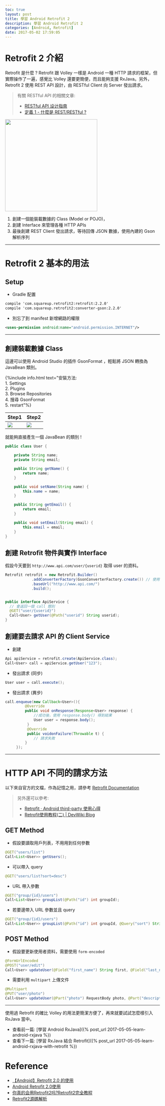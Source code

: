```yaml
---
toc: true
layout: post
title: 學習 Android Retrofit 2
description: 學習 Android Retrofit 2
categories: [Android, Retrofit]
date: 2017-05-02 17:59:05
---
```


# Retrofit 2 介紹

Retrofit 是什麼 ? Retrofit 跟 Volley 一樣是 Android 一種 HTTP 請求的框架，但實際操作了一遍，感覺比 Volley 還要更簡便，而且能夠支援 RxJava。另外，Retrofit 2 使用 REST API 設計，由 RESTful Client 向 Server 發出請求。

> 有關 RESTful API 的相關文章:
> - [RESTful API 设计指南](http://www.ruanyifeng.com/blog/2014/05/restful_api.html)
> - [定義 1 - 什麼是 REST/RESTful ?](http://ithelp.ithome.com.tw/articles/10157431)

<img src="{{site.baseurl}}/images/markdown/learn-android-retrofit2/retrofit.png" width=300>

1. 創建一個能裝載數據的 Class (Model or POJO)，
2. 創建 Interface 來管理各種 HTTP APIs
3. 最後創建 REST Client 發出請求，等待回傳 JSON 數據，使用內建的 Gson 解析序列

---

# Retrofit 2 基本的用法

## Setup

* Gradle 配置

``` xml
compile 'com.squareup.retrofit2:retrofit:2.2.0'
compile 'com.squareup.retrofit2:converter-gson:2.2.0'
```

* 別忘了到 manifest 新增網路的權限

``` xml
<uses-permission android:name="android.permission.INTERNET"/>
```

---

## 創建裝載數據 Class

這邊可以使用 Android Studio 的插件 GsonFormat ，輕鬆將 JSON 轉換為 JavaBean 類別。

{%include info.html text="安裝方法: <br> 1. Settings<br> 2. Plugins<br> 3. Browse Repositories<br> 4. 搜尋 GsonFormat<br> 5. restart"%}

| Step1                                                                                            | Step2                                                                                            |
| ------------------------------------------------------------------------------------------------ | ------------------------------------------------------------------------------------------------ |
| <img src="{{site.baseurl}}/images/markdown/learn-android-retrofit2/gsonformat1.png"> | <img src="{{site.baseurl}}/images/markdown/learn-android-retrofit2/gsonformat2.png"> |

就能夠直接產生一個 JavaBean 的類別 !

``` java
public class User {

    private String name;
    private String email;

    public String getName() {
        return name;
    }

    public void setName(String name) {
        this.name = name;
    }

    public String getEmail() {
        return email;
    }

    public void setEmail(String email) {
        this.email = email;
    }
}
```

## 創建 Retrofit 物件與實作 Interface 
假設今天要到 `http://www.api.com/user/{userid}` 取得 user 的資料。

``` java
Retrofit retrofit = new Retrofit.Builder()
            .addConverterFactory(GsonConverterFactory.create()) // 使用 Gson 解析
            .baseUrl("http://www.api.com/")
            .build();


public interface ApiService {
  // 會返回一個 call 類別
  @GET("user/{userid}")
  Call<User> getUser(@Path("userid") String userid);
}
```

## 創建要去請求 API 的 Client Service

* 創建
``` java
Api apiService = retrofit.create(ApiService.class);
Call<User> call = apiService.getUser("123");
```

* 發出請求 (同步)
``` java
User user = call.execute();
```

* 發出請求 (異步)
``` java
call.enqueue(new Callback<User>(){  
         @Override  
         public void onResponse(Response<User> response) {  
             //成功後，使用 response.body() 得到結果
             User user = response.body();
          }  
          @Override  
          public voidonFailure(Throwable t) {  
             // 請求失敗
         }  
     });
```

---

# HTTP API 不同的請求方法 
以下來自官方的文檔，作為記憶之用，請參考 [Retrofit Documentation](http://square.github.io/retrofit/)

> 另外還可以參考: 
> - [Retrofit · Android third-party 使用心得](https://bng86.gitbooks.io/android-third-party-/content/retrofit.html)
> - [Retrofit使用教程(二) \| DevWiki Blog](http://www.devwiki.net/2016/03/19/Retrofit-Use-Course-2/)

## GET Method

* 假設要讀取用戶列表，不用用到任何參數
``` java
@GET("users/list")
Call<List<User>> getUsers();
```

* 可以帶入 query
``` java
@GET("users/list?sort=desc")
```

* URL 帶入參數
``` java
@GET("group/{id}/users")
Call<List<User>> groupList(@Path("id") int groupId);
```

* 若要邊帶入 URL 參數並且 query
``` java
@GET("group/{id}/users")
Call<List<User>> groupList(@Path("id") int groupId, @Query("sort") String sort);
```

## POST Method

* 假設要更新使用者資料，需要使用 `form-encoded` 
``` java
@FormUrlEncoded
@POST("user/edit")
Call<User> updateUser(@Field("first_name") String first, @Field("last_name") String last);
```

* 需要利用 `multipart` 上傳文件
``` java
@Multipart
@PUT("user/photo")
Call<User> updateUser(@Part("photo") RequestBody photo, @Part("description") RequestBody description);
```
---

使用過 Retrofit 的確比 Volley 的用法更簡潔方便了，再來就要試試怎麼樣引入 RxJava 當中。 

- 查看前一篇: [學習 Android RxJava]({% post_url 2017-05-05-learn-android-rxjava %})
- 查看下一篇: [學習 RxJava 結合 Retrofit]({% post_url 2017-05-05-learn-android-rxjava-with-retrofit %})

# Reference

- [【Android】Retrofit 2.0 的使用](http://www.jianshu.com/p/7efdc3477269)
- [Android Retrofit 2.0使用](http://wuxiaolong.me/2016/01/15/retrofit/)
- [你真的会用Retrofit2吗?Retrofit2完全教程](http://www.jianshu.com/p/308f3c54abdd)
- [Retrofit2源碼解析](http://bxbxbai.github.io/2015/12/13/retrofit2/)